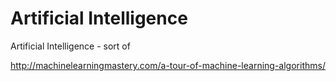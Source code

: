 # Artificial Intelligence

Artificial Intelligence - sort of

http://machinelearningmastery.com/a-tour-of-machine-learning-algorithms/
